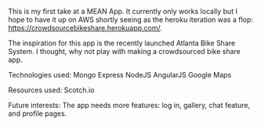 This is my first take at a MEAN App.
It currently only works locally but I hope to have it up on AWS shortly seeing as the heroku iteration was a flop: https://crowdsourcebikeshare.herokuapp.com/.

The inspiration for this app is the recently launched Atlanta Bike Share System. I thought, why not play with making a crowdsourced bike share app.

Technologies used:
Mongo
Express
NodeJS
AngularJS
Google Maps

Resources used: 
Scotch.io

Future interests:
The app needs more features: log in, gallery, chat feature, and profile pages.



